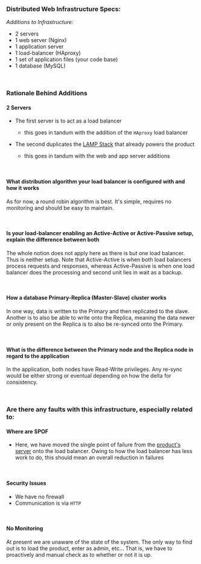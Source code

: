 ### Distributed Web Infrastructure Specs:

_Additions to Infrastructure:_

* 2 servers
* 1 web server (Nginx)
* 1 application server
* 1 load-balancer (HAproxy)
* 1 set of application files (your code base)
* 1 database (MySQL)

<br />

### Rationale Behind Additions

#### 2 Servers

* The first server is to act as a load balancer
    * this goes in tandum with the addition of the `HAproxy` load balancer

* The second duplicates the [LAMP Stack](0-simple_web_stack_notes.md) that already powers the product
    * this goes in tandum with the web and app server additions

<br />

#### What distribution algorithm your load balancer is configured with and how it works

As for now, a round robin algorithm is best. It's simple, requires no monitoring and should be easy to maintain.

<br />

#### Is your load-balancer enabling an Active-Active or Active-Passive setup, explain the difference between both

The whole notion does not apply here as there is but one load balancer. Thus is neither setup. Note that Active-Active is when both load balancers process requests and responses, whereas Active-Passive is when one load balancer does the processing and second unit lies in wait as a backup.

<br />

#### How a database Primary-Replica (Master-Slave) cluster works

In one way, data is written to the Primary and then replicated to the slave. Another is to also be able to write onto the Replica, meaning the data newer or only present on the Replica is to also be re-synced onto the Primary.

<br />

#### What is the difference between the Primary node and the Replica node in regard to the application

In the application, both nodes have Read-Write privileges. Any re-sync would be either strong or eventual depending on how the delta for consistency.

<br />

### Are there any faults with this infrastructure, especially related to:

#### Where are SPOF

* Here, we have moved the single point of failure from the [product's server](0-simple_web_stack_notes.md) onto the load balancer. Owing to how the load balancer has less work to do, this should mean an overall reduction in failures

<br />

#### Security Issues

* We have no firewall
* Communication is via `HTTP`

<br />

#### No Monitoring

At present we are unaware of the state of the system. The only way to find out is to load the product, enter as admin, etc... That is, we have to proactively and manual check as to whether or not it is up.

<br />
